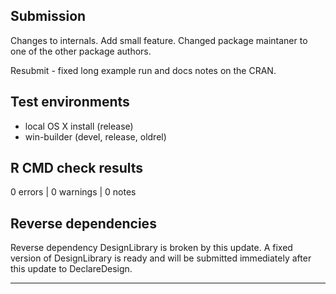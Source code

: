 ## Submission

Changes to internals. Add small feature. Changed package maintaner to one of the other package authors.

Resubmit - fixed long example run and docs notes on the CRAN. 

## Test environments
* local OS X install (release)
* win-builder (devel, release, oldrel)

## R CMD check results

0 errors | 0 warnings | 0 notes

## Reverse dependencies

Reverse dependency DesignLibrary is broken by this update. A fixed version of DesignLibrary is ready and will be submitted immediately after this update to DeclareDesign.

---
  